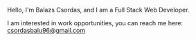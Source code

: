 Hello, I'm Balazs Csordas, and I am a Full Stack Web Developer.

I am interested in work opportunities, you can reach me here: csordasbalu96@gmail.com
